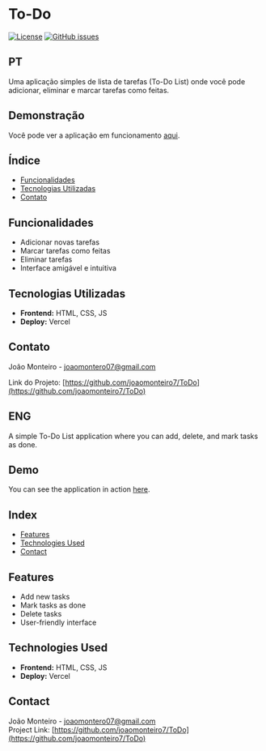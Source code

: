 # To-Do

[![License](https://img.shields.io/badge/license-MIT-blue.svg)](LICENSE)
[![GitHub issues](https://img.shields.io/github/issues/joaomonteiro7/ToDo)](https://github.com/joaomonteiro7/ToDo/issues)

## PT

Uma aplicação simples de lista de tarefas (To-Do List) onde você pode adicionar, eliminar e marcar tarefas como feitas.

## Demonstração

Você pode ver a aplicação em funcionamento [aqui](https://mytodo.pt).

## Índice

- [Funcionalidades](#funcionalidades)
- [Tecnologias Utilizadas](#tecnologias-utilizadas)
- [Contato](#contato)

## Funcionalidades

- Adicionar novas tarefas
- Marcar tarefas como feitas
- Eliminar tarefas
- Interface amigável e intuitiva

## Tecnologias Utilizadas

- **Frontend:** HTML, CSS, JS
- **Deploy:** Vercel
## Contato

João Monteiro - joaomontero07@gmail.com

Link do Projeto: [https://github.com/joaomonteiro7/ToDo](https://github.com/joaomonteiro7/ToDo)


## ENG

A simple To-Do List application where you can add, delete, and mark tasks as done.

## Demo

You can see the application in action [here](https://mytodo.pt).

## Index

- [Features](#features)
- [Technologies Used](#technologies-used)
- [Contact](#contact)

## Features

- Add new tasks
- Mark tasks as done
- Delete tasks
- User-friendly interface

## Technologies Used

- **Frontend:** HTML, CSS, JS
- **Deploy:** Vercel

## Contact

João Monteiro - joaomontero07@gmail.com  
Project Link: [https://github.com/joaomonteiro7/ToDo](https://github.com/joaomonteiro7/ToDo)
